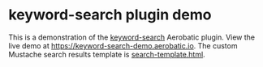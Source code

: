 # keyword-search plugin demo

This is a demonstration of the [keyword-search](https://www.aerobatic.com/docs/plugins/keyword-search/) Aerobatic plugin. View the live demo at https://keyword-search-demo.aerobatic.io. The custom Mustache search results template is [search-template.html](search-template.html).